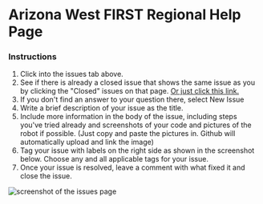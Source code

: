 # Arizona West FIRST Regional Help Page

### Instructions
1. Click into the issues tab above.
2. See if there is already a closed issue that shows the same issue as you by clicking the "Closed" issues on that page. [Or just click this link.](https://github.com/cweeks12/MockCSARepo/issues?q=is%3Aissue+is%3Aclosed)
3. If you don't find an answer to your question there, select New Issue
2. Write a brief description of your issue as the title.
3. Include more information in the body of the issue, including steps you've tried already and screenshots of your code and pictures of the robot if possible. (Just copy and paste the pictures in. Github will automatically upload and link the image)
5. Tag your issue with labels on the right side as shown in the screenshot below. Choose any and all applicable tags for your issue.
3. Once your issue is resolved, leave a comment with what fixed it and close the issue.

![screenshot of the issues page](https://user-images.githubusercontent.com/24426432/76330222-949dd700-62bb-11ea-96d4-574317b11ee8.png)
